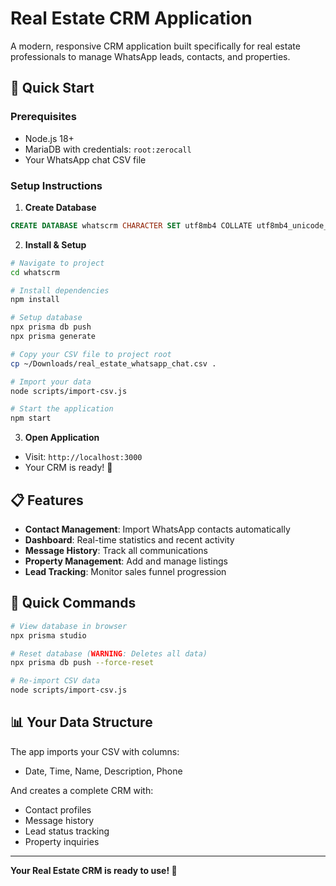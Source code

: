 # Real Estate CRM Application

A modern, responsive CRM application built specifically for real estate professionals to manage WhatsApp leads, contacts, and properties.

## 🚀 Quick Start

### Prerequisites
- Node.js 18+
- MariaDB with credentials: `root:zerocall`
- Your WhatsApp chat CSV file

### Setup Instructions

1. **Create Database**
```sql
CREATE DATABASE whatscrm CHARACTER SET utf8mb4 COLLATE utf8mb4_unicode_ci;
```

2. **Install & Setup**
```bash
# Navigate to project
cd whatscrm

# Install dependencies
npm install

# Setup database
npx prisma db push
npx prisma generate

# Copy your CSV file to project root
cp ~/Downloads/real_estate_whatsapp_chat.csv .

# Import your data
node scripts/import-csv.js

# Start the application
npm start
```

3. **Open Application**
- Visit: `http://localhost:3000`
- Your CRM is ready! 🎉

## 📋 Features

- **Contact Management**: Import WhatsApp contacts automatically
- **Dashboard**: Real-time statistics and recent activity
- **Message History**: Track all communications
- **Property Management**: Add and manage listings
- **Lead Tracking**: Monitor sales funnel progression

## 🔧 Quick Commands

```bash
# View database in browser
npx prisma studio

# Reset database (WARNING: Deletes all data)
npx prisma db push --force-reset

# Re-import CSV data
node scripts/import-csv.js
```

## 📊 Your Data Structure

The app imports your CSV with columns:
- Date, Time, Name, Description, Phone

And creates a complete CRM with:
- Contact profiles
- Message history
- Lead status tracking
- Property inquiries

---

**Your Real Estate CRM is ready to use! 🏡**
